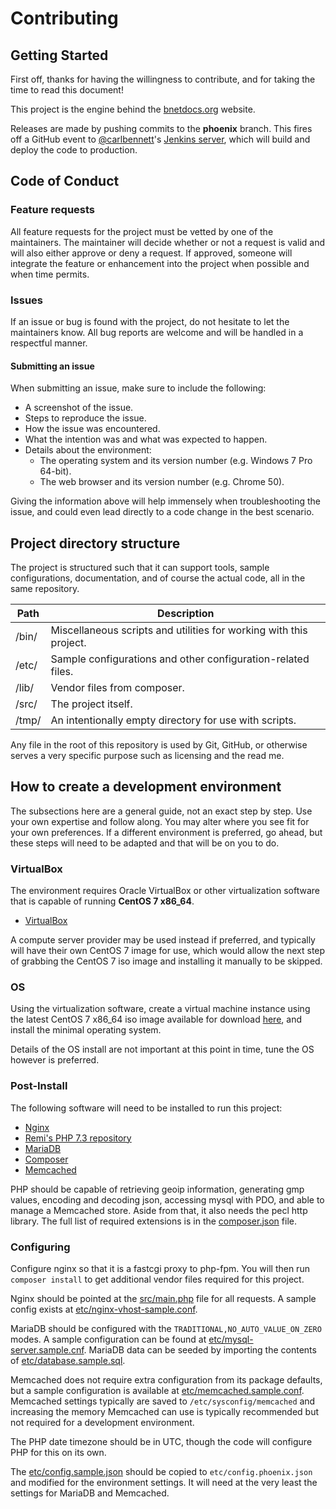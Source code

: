 # Contributing
## Getting Started
First off, thanks for having the willingness to contribute, and for taking the
time to read this document!

This project is the engine behind the [bnetdocs.org](https://bnetdocs.org)
website.

Releases are made by pushing commits to the **phoenix** branch. This fires off
a GitHub event to [@carlbennett](https://github.com/carlbennett)'s [Jenkins
server](https://jenkins.carlbennett.me/), which will build and deploy the code
to production.

## Code of Conduct
### Feature requests
All feature requests for the project must be vetted by one of the maintainers.
The maintainer will decide whether or not a request is valid and will also
either approve or deny a request. If approved, someone will integrate the
feature or enhancement into the project when possible and when time permits.

### Issues
If an issue or bug is found with the project, do not hesitate to let the
maintainers know. All bug reports are welcome and will be handled in a
respectful manner.

#### Submitting an issue
When submitting an issue, make sure to include the following:

* A screenshot of the issue.
* Steps to reproduce the issue.
* How the issue was encountered.
* What the intention was and what was expected to happen.
* Details about the environment:
  * The operating system and its version number (e.g. Windows 7 Pro 64-bit).
  * The web browser and its version number (e.g. Chrome 50).

Giving the information above will help immensely when troubleshooting the issue,
and could even lead directly to a code change in the best scenario.

## Project directory structure
The project is structured such that it can support tools, sample configurations,
documentation, and of course the actual code, all in the same repository.

| Path  | Description                                                         |
|-------|---------------------------------------------------------------------|
| /bin/ | Miscellaneous scripts and utilities for working with this project.  |
| /etc/ | Sample configurations and other configuration-related files.        |
| /lib/ | Vendor files from composer.                                         |
| /src/ | The project itself.                                                 |
| /tmp/ | An intentionally empty directory for use with scripts.              |

Any file in the root of this repository is used by Git, GitHub, or otherwise
serves a very specific purpose such as licensing and the read me.

## How to create a development environment
The subsections here are a general guide, not an exact step by step. Use your
own expertise and follow along. You may alter where you see fit for your own
preferences. If a different environment is preferred, go ahead, but these steps
will need to be adapted and that will be on you to do.

### VirtualBox
The environment requires Oracle VirtualBox or other virtualization software
that is capable of running **CentOS 7 x86\_64**.

* [VirtualBox](https://www.virtualbox.org/)

A compute server provider may be used instead if preferred, and typically will
have their own CentOS 7 image for use, which would allow the next step of
grabbing the CentOS 7 iso image and installing it manually to be skipped.

### OS
Using the virtualization software, create a virtual machine instance using the
latest CentOS 7 x86\_64 iso image available for download
[here](https://www.centos.org/download/), and install the minimal operating
system.

Details of the OS install are not important at this point in time, tune the OS
however is preferred.

### Post-Install
The following software will need to be installed to run this project:

* [Nginx](https://www.nginx.com/resources/wiki/start/topics/tutorials/install/)
* [Remi's PHP 7.3 repository](https://blog.remirepo.net/post/2018/12/10/Install-PHP-7.3-on-CentOS-RHEL-or-Fedora)
* [MariaDB](https://mariadb.com/kb/en/library/yum/)
* [Composer](https://getcomposer.org/)
* [Memcached](https://memcached.org/)

PHP should be capable of retrieving geoip information, generating gmp values,
encoding and decoding json, accessing mysql with PDO, and able to manage a
Memcached store. Aside from that, it also needs the pecl http library. The full
list of required extensions is in the [composer.json](./composer.json) file.

### Configuring
Configure nginx so that it is a fastcgi proxy to php-fpm. You will then run
`composer install` to get additional vendor files required for this project.

Nginx should be pointed at the [src/main.php](./src/main.php) file for all
requests. A sample config exists at
[etc/nginx-vhost-sample.conf](./etc/nginx-vhost.sample.conf).

MariaDB should be configured with the `TRADITIONAL,NO_AUTO_VALUE_ON_ZERO` modes.
A sample configuration can be found at
[etc/mysql-server.sample.cnf](./etc/mysql-server.sample.cnf). MariaDB data can
be seeded by importing the contents of
[etc/database.sample.sql](./etc/database.sample.sql).

Memcached does not require extra configuration from its package defaults, but
a sample configuration is available at
[etc/memcached.sample.conf](./etc/memcached.sample.conf). Memcached
settings typically are saved to `/etc/sysconfig/memcached` and increasing the
memory Memcached can use is typically recommended but not required for a
development environment.

The PHP date timezone should be in UTC, though the code will configure PHP for
this on its own.

The [etc/config.sample.json](./etc/config.sample.json) should be copied to
`etc/config.phoenix.json` and modified for the environment settings. It will
need at the very least the settings for MariaDB and Memcached.
